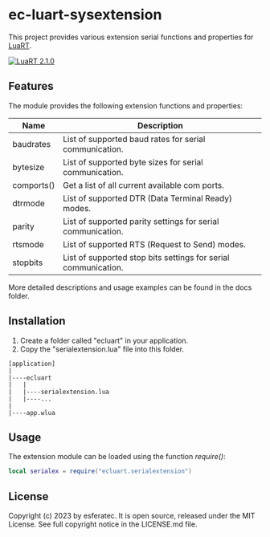 # ec-luart-sysextension

This project provides various extension serial functions and properties for [LuaRT](https://www.luart.org/).

[![LuaRT 2.1.0](https://badgen.net/badge/LuaRT/2.1.0/blue)](https://github.com/samyeyo/LuaRT)

## Features

The module provides the following extension functions and properties:

| Name | Description
| --- | --- |
| baudrates | List of supported baud rates for serial communication. |
| bytesize | List of supported byte sizes for serial communication. |
| comports() | Get a list of all current available com ports.
| dtrmode | List of supported DTR (Data Terminal Ready) modes. |
| parity | List of supported parity settings for serial communication. |
| rtsmode | List of supported RTS (Request to Send) modes. |
|stopbits | List of supported stop bits settings for serial communication. |

More detailed descriptions and usage examples can be found in the docs folder.

## Installation

1. Create a folder called "ecluart" in your application.
2. Copy the "serialextension.lua" file into this folder.

```text
[application]
|
|----ecluart
|   |
|   |----serialextension.lua
|   |----...
|
|----app.wlua
```

## Usage

The extension module can be loaded using the function *require()*:

```lua
local serialex = require("ecluart.serialextension") 
```

## License

Copyright (c) 2023 by esferatec.
It is open source, released under the MIT License.
See full copyright notice in the LICENSE.md file.
